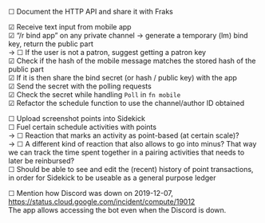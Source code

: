 
☐ Document the HTTP API and share it with Fraks

☑ Receive text input from mobile app  
☑ “/r bind app” on any private channel → generate a temporary (lm) bind key, return the public part  
→ ☐ If the user is not a patron, suggest getting a patron key  
☑ Check if the hash of the mobile message matches the stored hash of the public part  
☑ If it is then share the bind secret (or hash / public key) with the app  
☑ Send the secret with the polling requests  
☑ Check the secret while handling `Poll` in `fn mobile`  
☑ Refactor the schedule function to use the channel/author ID obtained  

☐ Upload screenshot points into Sidekick  
☐ Fuel certain schedule activities with points  
→ ☐ Reaction that marks an activity as point-based (at certain scale)?  
→ ☐ A different kind of reaction that also allows to go into minus? That way we can track the time spent together in a pairing activities that needs to later be reinbursed?  
☐ Should be able to see and edit the (recent) history of point transactions, in order for Sidekick to be useable as a general purpose ledger  

☐ Mention how Discord was down on 2019-12-07, https://status.cloud.google.com/incident/compute/19012  
  The app allows accessing the bot even when the Discord is down.
